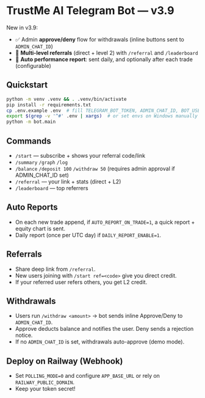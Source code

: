 # TrustMe AI Telegram Bot — v3.9

New in v3.9:
- ✅ Admin **approve/deny** flow for withdrawals (inline buttons sent to `ADMIN_CHAT_ID`)
- 👥 **Multi-level referrals** (direct + level 2) with `/referral` and `/leaderboard`
- 🧾 **Auto performance report**: sent daily, and optionally after each trade (configurable)

## Quickstart
```bash
python -m venv .venv && . .venv/bin/activate
pip install -r requirements.txt
cp .env.example .env  # fill TELEGRAM_BOT_TOKEN, ADMIN_CHAT_ID, BOT_USERNAME
export $(grep -v '^#' .env | xargs)  # or set envs on Windows manually
python -m bot.main
```

## Commands
- `/start` — subscribe + shows your referral code/link
- `/summary` `/graph` `/log`
- `/balance` `/deposit 100` `/withdraw 50` (requires admin approval if ADMIN_CHAT_ID set)
- `/referral` — your link + stats (direct + L2)
- `/leaderboard` — top referrers

## Auto Reports
- On each new trade append, if `AUTO_REPORT_ON_TRADE=1`, a quick report + equity chart is sent.
- Daily report (once per UTC day) if `DAILY_REPORT_ENABLE=1`.

## Referrals
- Share deep link from `/referral`.
- New users joining with `/start ref=<code>` give you direct credit.
- If your referred user refers others, you get L2 credit.

## Withdrawals
- Users run `/withdraw <amount>` → bot sends inline Approve/Deny to `ADMIN_CHAT_ID`.
- Approve deducts balance and notifies the user. Deny sends a rejection notice.
- If no `ADMIN_CHAT_ID` is set, withdrawals auto-approve (demo mode).

## Deploy on Railway (Webhook)
- Set `POLLING_MODE=0` and configure `APP_BASE_URL` or rely on `RAILWAY_PUBLIC_DOMAIN`.
- Keep your token secret!
